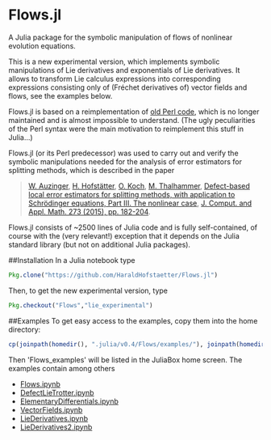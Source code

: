 # Flows.jl
A Julia package for the symbolic manipulation of flows of nonlinear evolution equations.

This is a new experimental version, which implements symbolic manipulations of Lie derivatives and 
exponentials of Lie derivatives. It allows to transform Lie calculus expressions into corresponding
expressions consisting only of (Fréchet derivatives of) vector fields and flows, see the examples below.


Flows.jl is based on a reimplementation of [old Perl code](https://github.com/HaraldHofstaetter/Flows.jl/tree/master/perl), 
which is no longer maintained and is almost impossible to understand.
(The ugly peculiarities of the Perl  syntax were the main motivation to reimplement this stuff in Julia...)

Flows.jl (or its Perl predecessor) was used to carry out and verify the symbolic manipulations 
needed for the analysis of error estimators for splitting methods, which is described in the paper

> [W. Auzinger](http://www.asc.tuwien.ac.at/~winfried),
> [H. Hofstätter](http://www.harald-hofstaetter.at),
> [O. Koch](http://othmar-koch.org), 
> [M. Thalhammer](http://techmath.uibk.ac.at/mecht/),
> [Defect-based local error estimators for splitting methods, with application to Schr&ouml;dinger equations, Part III. The nonlinear case](http://www.asc.tuwien.ac.at/preprint/2013/asc19x2013.pdf),
> [J. Comput. and Appl. Math. 273 (2015), pp. 182-204](http://dx.doi.org/10.1016/j.cam.2014.06.012).

Flows.jl consists of  ~2500 lines of Julia code and is fully self-contained, 
of course with the (very relevant!) exception that it depends on the Julia standard library
(but not on  additional Julia packages).

##Installation
In a Julia notebook type
```julia
Pkg.clone("https://github.com/HaraldHofstaetter/Flows.jl")
```
Then, to get the new experimental version, type
```julia
Pkg.checkout("Flows","lie_experimental")
```

##Examples
To get easy access to the examples, copy them into the home directory:
```julia
cp(joinpath(homedir(), ".julia/v0.4/Flows/examples/"), joinpath(homedir(), "Flows_examples"), remove_destination=true)
```
Then 'Flows_examples' will be listed in the JuliaBox home screen. The examples contain among others
+ [Flows.ipynb](https://github.com/HaraldHofstaetter/Flows.jl/blob/lie_experimental/examples/Flows.ipynb)
+ [DefectLieTrotter.ipynb](https://github.com/HaraldHofstaetter/Flows.jl/blob/lie_experimental/examples/DefectLieTrotter.ipynb)
+ [ElementaryDifferentials.ipynb](https://github.com/HaraldHofstaetter/Flows.jl/blob/lie_experimental/examples/ElementaryDifferentials.ipynb)
+ [VectorFields.ipynb](https://github.com/HaraldHofstaetter/Flows.jl/blob/lie_experimental/examples/VectorFields.ipynb)
+ [LieDerivatives.ipynb](https://github.com/HaraldHofstaetter/Flows.jl/blob/lie_experimental/examples/LieDerivatives.ipynb)
+ [LieDerivatives2.ipynb](https://github.com/HaraldHofstaetter/Flows.jl/blob/lie_experimental/examples/LieDerivatives2.ipynb)

